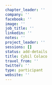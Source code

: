 ```yaml
---
chapter_leader: ''
company: ''
facebook: ''
image: ''
job_title: ''
linkedin: ''
notes: ''
project_leader: ''
sessions: []
status: add-details
title: Cybil Colaco
travel_from: ''
twitter: ''
type: participant
website: ''
---
```


<!-- put more details about participant here -->
